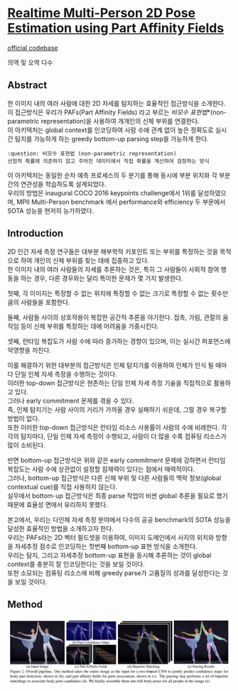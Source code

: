 # [Realtime Multi-Person 2D Pose Estimation using Part Affinity Fields](https://arxiv.org/pdf/1611.08050v2.pdf)

[official codebase](https://github.com/ZheC/Realtime_Multi-Person_Pose_Estimation)  

의역 및 오역 다수

## Abstract

한 이미지 내의 여러 사람에 대한 2D 자세를 탐지하는 효율적인 접근방식을 소개한다.  
이 접근방식은 우리가 PAFs(Part Affinity Fields) 라고 부르는 *비모수 표현법**(non-parametric representation)을 사용하여 개개인의 신체 부위를 연결한다.  
이 아키텍처는 global context를 인코딩하여 사람 수에 관계 없이 높은 정확도로 실시간 탐지를 가능하게 하는 greedy bottom-up parsing step을 가능하게 한다.  

    :question: 비모수 표현법 (non-parametric representation)
    선험적 확률에 의존하지 않고 주어진 데이터에서 직접 확률을 계산하여 검정하는 방식

이 아키텍처는 동일한 순차 예측 프로세스의 두 분기를 통해 동시에 부분 위치와 각 부분간의 연관성을 학습하도록 설계되었다.  
우리의 방법은 inaugural COCO 2016 keypoints challenge에서 1위를 달성하였으며, MPII Multi-Person benchmark 에서 performance와 efficiency 두 부문에서 SOTA 성능을 현저히 능가하였다.  

## Introduction

2D 인간 자세 측정 연구들은 대부분 해부학적 키포인트 또는 부위를 특정하는 것을 목적으로 하여 개인의 신체 부위를 찾는 데에 집중하고 있다.  
한 이미지 내의 여러 사람들의 자세를 추론하는 것은, 특히 그 사람들이 사회적 참여 행동을 하는 경우, 다른 경우와는 달리 특이한 문제가 몇 가지 발생한다.  

첫째, 각 이미지는 특정할 수 없는 위치에 특정할 수 없는 크기로 특정할 수 없는 횟수만큼의 사람들을 포함한다.  

둘째, 사람들 사이의 상호작용이 복잡한 공간적 추론을 야기한다. 접촉, 가림, 관절의 움직임 등이 신체 부위를 특정하는 데에 어려움을 가중시킨다.  

셋째, 런타임 복잡도가 사람 수에 따라 증가하는 경향이 있으며, 이는 실시간 퍼포먼스에 악영향을 끼친다.  

이를 해결하기 위한 대부분의 접근방식은 인체 탐지기를 이용하여 인체가 인식 될 때마다 단일 인체 자세 측정을 수행하는 것이다.  
이러한 top-down 접근방식은 현존하는 단일 인체 자세 측정 기술을 직접적으로 활용하고 있다.  
그러나 early commitment 문제를 겪을 수 있다.   
즉, 인체 탐지기는 사람 사이의 거리가 가까울 경우 실패하기 쉬운데, 그럴 경우 복구할 방법이 없다.  
또한 이러한 top-down 접근방식은 런타임 리소스 사용률이 사람의 수에 비례한다. 각각의 탐지마다, 단일 인체 자세 측정이 수행되고, 사람이 더 많을 수록 컴퓨팅 리소스가 많이 소비된다.  

반면 bottom-up 접근방식은 위와 같은 early commitment 문제에 강하면서 런타임 복잡도는 사람 수에 상관없이 설정할 잠재력이 있다는 점에서 매력적이다.  
그러나, bottom-up 접근방식은 다른 신체 부위 및 다른 사람들의 맥락 정보(global contextual cue)를 직접 사용하지 않는다.  
실무에서 bottom-up 접근방식은 최종 parse 작업이 비싼 global 추론을 필요로 했기 때문에 효율성 면에서 유리하지 못했다.  

본고에서, 우리는 다인체 자세 측정 분야에서 다수의 공공 benchmark의 SOTA 성능을 달성한 효율적인 방법을 소개하고자 한다.  
우리는 PAFs라는 2D 벡터 필드셋을 이용하여, 이미지 도메인에서 사지의 위치와 방향을 자세추정 점수로 인코딩하는 첫번째 bottom-up 표현 방식을 소개한다.   
우리는 탐지, 그리고 자세추정 bottom-up 표현을 동시해 추론하는 것이 global context를 충분히 잘 인코딩한다는 것을 보일 것이다.  
또한 소모되는 컴퓨팅 리소스에 비해 greedy parse가 고품질의 성과를 달성한다는 것을 보일 것이다.  

## Method

![open_pose_process](./img/op_process.PNG)
